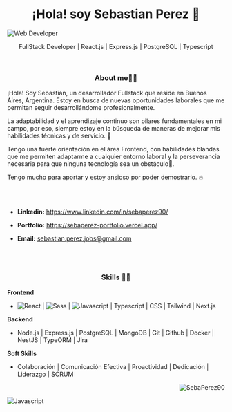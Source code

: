 <h1 align="center">¡Hola! soy Sebastian Perez 👋</h1> 

![ Web Developer](https://media.licdn.com/dms/image/D4D16AQF1OC-xmDl1qg/profile-displaybackgroundimage-shrink_350_1400/0/1716315823115?e=1726704000&v=beta&t=W9vtFYUh6NYxUATLHzeYuvheOduvdRQlEtfVPs7Qx4Q)

<p align="center">FullStack Developer | React.js | Express.js | PostgreSQL | Typescript<p>

<br>

<h3 align="center">About me🧑‍💻</h3> 

¡Hola! Soy Sebastián, un desarrollador Fullstack que reside en Buenos Aires, Argentina. Estoy en busca de nuevas oportunidades laborales que me permitan seguir desarrollándome profesionalmente.

La adaptabilidad y el aprendizaje continuo son pilares fundamentales en mi campo, por eso, siempre estoy en la búsqueda de maneras de mejorar mis habilidades técnicas y de servicio. 🚀

Tengo una fuerte orientación en el área Frontend, con habilidades blandas que me permiten adaptarme a cualquier entorno laboral y la perseverancia necesaria para que ninguna tecnología sea un obstáculo💪.

 Tengo mucho para aportar y estoy ansioso por poder demostrarlo. 🔥

<br><br>

- **Linkedin:** https://www.linkedin.com/in/sebaperez90/
 
- **Portfolio:** https://sebaperez-portfolio.vercel.app/

- **Email:** sebastian.perez.jobs@gmail.com 


<br><br>

<h3 align="center">Skills 🧑‍💻</h3> 

**Frontend**
- ![React](https://img.shields.io/badge/React.js-087ea4) | ![Sass](https://img.shields.io/badge/Sass-bf4080) | ![Javascript](https://img.shields.io/badge/Javascript-F8F818)
 | Typescript | CSS | Tailwind | Next.js

**Backend**
- Node.js | Express.js | PostgreSQL | MongoDB | Git | Github | Docker | NestJS | TypeORM | Jira

**Soft Skills**
- Colaboración | Comunicación Efectiva | Proactividad | Dedicación | Liderazgo | SCRUM


<p align="right"> <img src="https://komarev.com/ghpvc/?username=SebaPerez90&label=Profile%20views&color=0e75b6&style=flat" alt="SebaPerez90" /> </p>




![Javascript](https://img.shields.io/badge/Javascript-F8F818)
